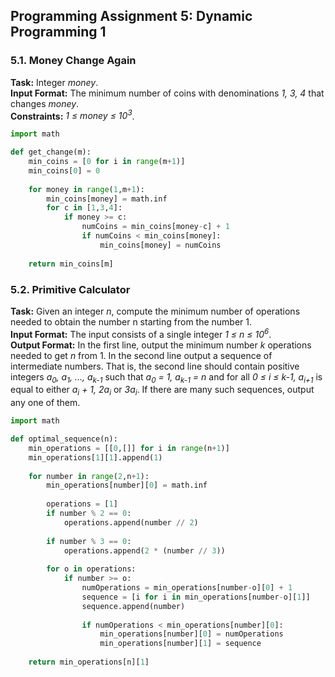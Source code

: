 ## Programming Assignment 5: Dynamic Programming 1
### 5.1. Money Change Again
**Task:** Integer *money*.\
**Input Format:** The minimum number of coins with denominations *1, 3, 4* that changes *money*.\
**Constraints:** *1 ≤ money ≤ 10<sup>3</sup>*.

```python
import math

def get_change(m):
    min_coins = [0 for i in range(m+1)]
    min_coins[0] = 0
    
    for money in range(1,m+1):
        min_coins[money] = math.inf
        for c in [1,3,4]:
            if money >= c:
                numCoins = min_coins[money-c] + 1
                if numCoins < min_coins[money]:
                    min_coins[money] = numCoins
    
    return min_coins[m]
```

### 5.2. Primitive Calculator
**Task:** Given an integer *n*, compute the minimum number of operations needed to obtain the number n starting from the number 1.\
**Input Format:** The input consists of a single integer *1 ≤ n ≤ 10<sup>6</sup>*.\
**Output Format:** In the first line, output the minimum number *k* operations needed to get *n* from 1. In the second line output a sequence of intermediate numbers. That is, the second line should contain positive integers *a<sub>0</sub>, a<sub>1</sub>, ..., a<sub>k-1</sub>* such that *a<sub>0</sub> = 1, a<sub>k-1</sub> = n* and for all *0 ≤ i ≤ k-1, a<sub>i+1</sub>* is equal to either *a<sub>i</sub> + 1, 2a<sub>i</sub>* or *3a<sub>i</sub>*. If there are many such sequences, output any one of them.

```python
import math

def optimal_sequence(n):
    min_operations = [[0,[]] for i in range(n+1)]
    min_operations[1][1].append(1)
    
    for number in range(2,n+1):
        min_operations[number][0] = math.inf
        
        operations = [1]
        if number % 2 == 0:
            operations.append(number // 2)
        
        if number % 3 == 0:
            operations.append(2 * (number // 3))
        
        for o in operations:
            if number >= o:
                numOperations = min_operations[number-o][0] + 1
                sequence = [i for i in min_operations[number-o][1]]
                sequence.append(number)
                                
                if numOperations < min_operations[number][0]:
                    min_operations[number][0] = numOperations
                    min_operations[number][1] = sequence
                    
    return min_operations[n][1]
```
